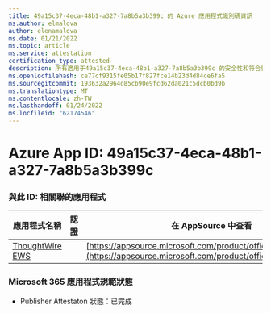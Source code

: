 ```yaml
---
title: 49a15c37-4eca-48b1-a327-7a8b5a3b399c 的 Azure 應用程式識別碼資訊
ms.author: elmalova
author: elenamalova
ms.date: 01/21/2022
ms.topic: article
ms.service: attestation
certification_type: attested
description: 所有適用于49a15c37-4eca-48b1-a327-7a8b5a3b399c 的安全性和符合性資訊資訊。
ms.openlocfilehash: ce77cf9315fe05b17f827fce14b23d4d84ce6fa5
ms.sourcegitcommit: 193632a2964d85cb90e9fcd62da021c5dcb0bd9b
ms.translationtype: MT
ms.contentlocale: zh-TW
ms.lasthandoff: 01/24/2022
ms.locfileid: "62174546"
---
```

# <a name="azure-app-id-49a15c37-4eca-48b1-a327-7a8b5a3b399c"></a>Azure App ID: 49a15c37-4eca-48b1-a327-7a8b5a3b399c


### <a name="apps-associated-with-this-id"></a>與此 ID: 相關聯的應用程式
| **應用程式名稱** | **認證** | **在 AppSource 中查看** |
|--------------|---------------|-----------------------|
| [ThoughtWire EWS](https://docs.microsoft.com/microsoft-365-app-certification/forward/WA200003239) |  | [https://appsource.microsoft.com/product/office/WA200003239](https://appsource.microsoft.com/product/office/WA200003239) |

### <a name="microsoft-365-app-compliance-status"></a>Microsoft 365 應用程式規範狀態
- Publisher Attestaton 狀態：已完成
